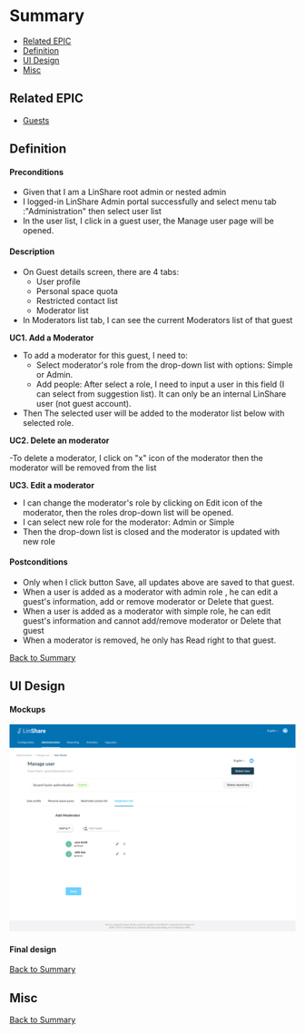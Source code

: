 # Summary

* [Related EPIC](#related-epic)
* [Definition](#definition)
* [UI Design](#ui-design)
* [Misc](#misc)

## Related EPIC

* [Guests](./README.md)

## Definition

#### Preconditions

- Given that I am a LinShare root admin or nested admin 
- I logged-in LinShare Admin portal successfully and select menu tab :"Administration" then select user list
- In the user list, I click in a guest user, the Manage user page will be opened.

#### Description

- On Guest details screen, there are 4 tabs:
   - User profile
   - Personal space quota
   - Restricted contact list
   - Moderator list 
- In Moderators list tab, I can see the current Moderators list of that guest

**UC1. Add a Moderator**

- To add a moderator for this guest, I need to:
   - Select moderator's role from the drop-down list with options: Simple or Admin. 
   - Add people: After select a role, I need to input a user in this field (I can select from suggestion list). It can only be an internal LinShare user (not guest account).
- Then The selected user will be added to the moderator list below with selected role. 

**UC2. Delete an moderator**

-To delete a moderator, I click on "x" icon of the moderator then the moderator will be removed from the list

**UC3. Edit a moderator**

- I can change the moderator's role by clicking on Edit icon of the moderator, then the roles drop-down list will be opened.
- I can select new role for the moderator: Admin or Simple
- Then the drop-down list is closed and the moderator is updated with new role

#### Postconditions

- Only when I click button Save, all updates above are saved to that guest.
- When a user is added as a moderator with admin role , he can edit a guest's information, add or remove moderator or Delete that guest.
- When a user is added as a moderator with simple role, he can edit guest's information and cannot add/remove moderator or Delete that guest
- When a moderator is removed, he only has Read right to that guest.

[Back to Summary](#summary)

## UI Design

#### Mockups

![story480](./mockups/480.1.png)

#### Final design

[Back to Summary](#summary)
## Misc

[Back to Summary](#summary)

